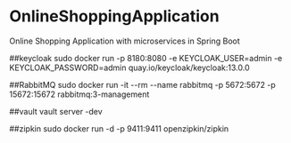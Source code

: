 # OnlineShoppingApplication
Online Shopping Application with microservices in Spring Boot

##keycloak
sudo docker run -p 8180:8080 -e KEYCLOAK_USER=admin -e KEYCLOAK_PASSWORD=admin quay.io/keycloak/keycloak:13.0.0

##RabbitMQ
sudo docker run -it --rm --name rabbitmq -p 5672:5672 -p 15672:15672 rabbitmq:3-management

##vault
vault server -dev

##zipkin
sudo docker run -d -p 9411:9411 openzipkin/zipkin
